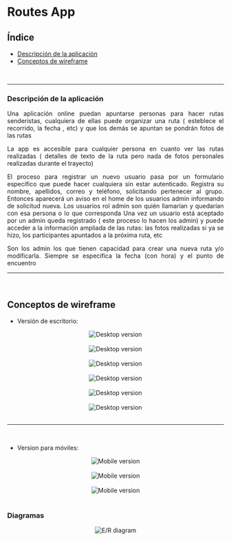 <div align="justify">

# Routes App

## Índice
- [Descripción de la aplicación](#descripción-de-la-aplicación)
- [Conceptos de wireframe](#conceptos-de-wireframe)

<br/>

___

### Descripción de la aplicación

 Una aplicación online puedan apuntarse personas para hacer rutas senderistas, cualquiera de ellas puede organizar una ruta  ( esteblece el recorrido, la fecha , etc) y que los demás se apuntan se pondrán fotos de las rutas

La app es accesible para cualquier persona en cuanto ver las rutas realizadas ( detalles de texto de la ruta pero nada de fotos personales realizadas durante el trayecto)

El proceso para registrar un nuevo usuario pasa por un formulario específico que puede hacer cualquiera sin estar autenticado. Registra su nombre, apellidos, correo y teléfono, solicitando pertenecer al grupo. Entonces aparecerá un aviso en el home de los usuarios admin informando de solicitud nueva. Los usuarios rol admin son quién llamarían y quedarían con esa persona o lo que corresponda
Una vez un usuario está aceptado por un admin queda registrado ( este proceso lo hacen los admin) y puede acceder a la información ampliada de las rutas: las fotos realizadas si ya se hizo, los participantes apuntados a la próxima ruta, etc

Son los admin los que tienen capacidad para crear una nueva ruta y/o modificarla. Siempre se especifica la fecha (con hora) y el punto de encuentro

___

<br/>

## Conceptos de wireframe

- Versión de escritorio:

<div align="center">
    <img src="./img/desktop/Login.png" alt="Desktop version">
</div>

<br/>

<div align="center">
    <img src="./img/desktop/User-Profile.png" alt="Desktop version">
</div>

<br/>

<div align="center">
    <img src="./img/desktop/Admin-Profile.png" alt="Desktop version">
</div>

<br/>

<div align="center">
    <img src="./img/desktop/Routes.png" alt="Desktop version">
</div>

<br/>

<div align="center">
    <img src="./img/desktop/User-Managment.png" alt="Desktop version">
</div>

<br/>

<div align="center">
    <img src="./img/desktop/Route-Managment.png" alt="Desktop version">
</div>

<br/>

____

<br/>

- Version para móviles:

<div align="center">
    <img src="./img/mobile/Home.png" alt="Mobile version">
</div>

<br/>

<div align="center">
    <img src="./img/mobile/Groups.png" alt="Mobile version">
</div>

<br/>

<div align="center">
    <img src="./img/mobile/Profile.png" alt="Mobile version">
</div>

<br/>

### Diagramas

<div align="center">
    <img src="./img/diagrams/routes-aed_entity-relations-diagram.drawio.png" alt="E/R diagram">
</div>

</div>